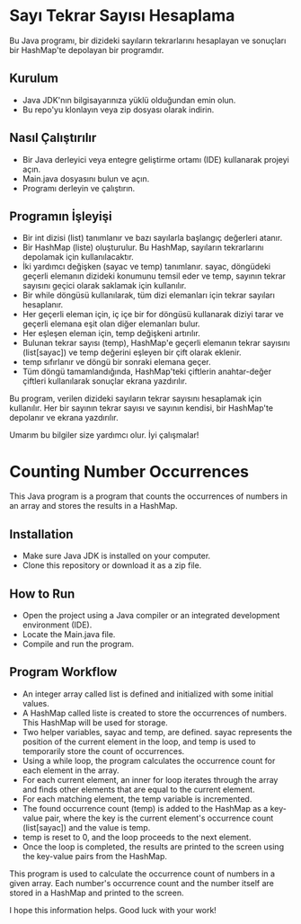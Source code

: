 # Sayı Tekrar Sayısı Hesaplama

Bu Java programı, bir dizideki sayıların tekrarlarını hesaplayan ve sonuçları bir HashMap'te depolayan bir programdır.

## Kurulum

- Java JDK'nın bilgisayarınıza yüklü olduğundan emin olun.
- Bu repo'yu klonlayın veya zip dosyası olarak indirin.

## Nasıl Çalıştırılır

- Bir Java derleyici veya entegre geliştirme ortamı (IDE) kullanarak projeyi açın.
- Main.java dosyasını bulun ve açın.
- Programı derleyin ve çalıştırın.

## Programın İşleyişi

- Bir int dizisi (list) tanımlanır ve bazı sayılarla başlangıç değerleri atanır.
- Bir HashMap (liste) oluşturulur. Bu HashMap, sayıların tekrarlarını depolamak için kullanılacaktır.
- İki yardımcı değişken (sayac ve temp) tanımlanır. sayac, döngüdeki geçerli elemanın dizideki konumunu temsil eder ve temp, sayının tekrar sayısını geçici olarak saklamak için kullanılır.
- Bir while döngüsü kullanılarak, tüm dizi elemanları için tekrar sayıları hesaplanır.
- Her geçerli eleman için, iç içe bir for döngüsü kullanarak diziyi tarar ve geçerli elemana eşit olan diğer elemanları bulur.
- Her eşleşen eleman için, temp değişkeni artırılır.
- Bulunan tekrar sayısı (temp), HashMap'e geçerli elemanın tekrar sayısını (list[sayac]) ve temp değerini eşleyen bir çift olarak eklenir.
- temp sıfırlanır ve döngü bir sonraki elemana geçer.
- Tüm döngü tamamlandığında, HashMap'teki çiftlerin anahtar-değer çiftleri kullanılarak sonuçlar ekrana yazdırılır.

Bu program, verilen dizideki sayıların tekrar sayısını hesaplamak için kullanılır. Her bir sayının tekrar sayısı ve sayının kendisi, bir HashMap'te depolanır ve ekrana yazdırılır.

Umarım bu bilgiler size yardımcı olur. İyi çalışmalar!

# Counting Number Occurrences

This Java program is a program that counts the occurrences of numbers in an array and stores the results in a HashMap.

## Installation

- Make sure Java JDK is installed on your computer.
- Clone this repository or download it as a zip file.

## How to Run

- Open the project using a Java compiler or an integrated development environment (IDE).
- Locate the Main.java file.
- Compile and run the program.

## Program Workflow

- An integer array called list is defined and initialized with some initial values.
- A HashMap called liste is created to store the occurrences of numbers. This HashMap will be used for storage.
- Two helper variables, sayac and temp, are defined. sayac represents the position of the current element in the loop, and temp is used to temporarily store the count of occurrences.
- Using a while loop, the program calculates the occurrence count for each element in the array.
- For each current element, an inner for loop iterates through the array and finds other elements that are equal to the current element.
- For each matching element, the temp variable is incremented.
- The found occurrence count (temp) is added to the HashMap as a key-value pair, where the key is the current element's occurrence count (list[sayac]) and the value is temp.
- temp is reset to 0, and the loop proceeds to the next element.
- Once the loop is completed, the results are printed to the screen using the key-value pairs from the HashMap.

This program is used to calculate the occurrence count of numbers in a given array. Each number's occurrence count and the number itself are stored in a HashMap and printed to the screen.

I hope this information helps. Good luck with your work!
